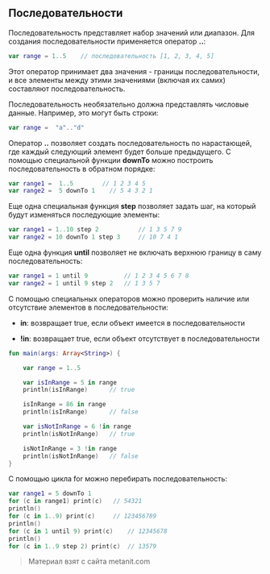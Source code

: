 ## Последовательности

Последовательность представляет набор значений или диапазон. Для создания последовательности применяется оператор **..**:

```kotlin
var range = 1..5    // последовательность [1, 2, 3, 4, 5]
```

Этот оператор принимает два значения - границы последовательности, и все элементы между этими значениями (включая их самих) составляют последовательность.

Последовательность необязательно должна представлять числовые данные. Например, это могут быть строки:

```kotlin
var range =  "a".."d"
```

Оператор **..** позволяет создать последовательность по нарастающей, где каждый следующий элемент будет больше предыдущего. С помощью специальной функции **downTo** можно построить последовательность в обратном порядке:

```kotlin
var range1 =  1..5        // 1 2 3 4 5
var range2 =  5 downTo 1    // 5 4 3 2 1
```

Еще одна специальная функция **step** позволяет задать шаг, на который будут изменяться последующие элементы:

```kotlin
var range1 = 1..10 step 2           // 1 3 5 7 9
var range2 = 10 downTo 1 step 3     // 10 7 4 1
```

Еще одна функция **until** позволяет не включать верхнюю границу в саму последовательность:

```kotlin
var range1 = 1 until 9          // 1 2 3 4 5 6 7 8
var range2 = 1 until 9 step 2   // 1 3 5 7
```

С помощью специальных операторов можно проверить наличие или отсутствие элементов в последовательности:

- **in**: возвращает true, если объект имеется в последовательности

- **!in**: возвращает true, если объект отсутствует в последовательности

```kotlin
fun main(args: Array<String>) {

    var range = 1..5

    var isInRange = 5 in range
    println(isInRange)      // true

    isInRange = 86 in range
    println(isInRange)      // false

    var isNotInRange = 6 !in range
    println(isNotInRange)   // true

    isNotInRange = 3 !in range
    println(isNotInRange)   // false
}
```

С помощью цикла for можно перебирать последовательность:

```kotlin
var range1 = 5 downTo 1 
for (c in range1) print(c)   // 54321
println()
for (c in 1..9) print(c)     // 123456789
println()
for (c in 1 until 9) print(c)    // 12345678
println()
for (c in 1..9 step 2) print(c)  // 13579
```


> Материал взят с сайта metanit.com
